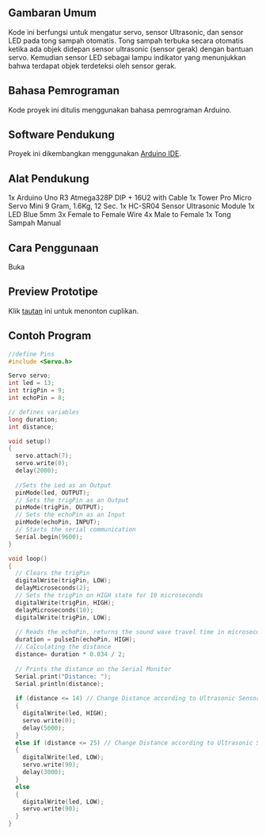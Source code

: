 ## Gambaran Umum

Kode ini berfungsi untuk mengatur servo, sensor Ultrasonic, dan sensor LED pada tong sampah otomatis.
Tong sampah terbuka secara otomatis ketika ada objek didepan sensor ultrasonic (sensor gerak) dengan bantuan servo.
Kemudian sensor LED sebagai lampu indikator yang menunjukkan bahwa terdapat objek terdeteksi oleh sensor gerak.

## Bahasa Pemrograman

Kode proyek ini ditulis menggunakan bahasa pemrograman Arduino.

## Software Pendukung

Proyek ini dikembangkan menggunakan [Arduino IDE](https://www.arduino.cc/en/software).

## Alat Pendukung

1x Arduino Uno R3 Atmega328P DIP + 16U2 with Cable
1x Tower Pro Micro Servo Mini 9 Gram, 1.6Kg, 12 Sec.
1x HC-SR04 Sensor Ultrasonic Module
1x LED Blue 5mm
3x Female to Female Wire
4x Male to Female
1x Tong Sampah Manual

## Cara Penggunaan
Buka

## Preview Prototipe
Klik [tautan](https://youtu.be/ayjj4PM1EOo?si=qAO4eSFFvVy72fYW) ini untuk menonton cuplikan.

## Contoh Program
```ino
//define Pins
#include <Servo.h>

Servo servo;
int led = 13;
int trigPin = 9;
int echoPin = 8;

// defines variables
long duration;
int distance;

void setup() 
{
  servo.attach(7);
  servo.write(0);
  delay(2000);
  
  //Sets the Led as an Output
  pinMode(led, OUTPUT);
  // Sets the trigPin as an Output
  pinMode(trigPin, OUTPUT);
  // Sets the echoPin as an Input 
  pinMode(echoPin, INPUT);
  // Starts the serial communication 
  Serial.begin(9600); 
}

void loop() 
{
  // Clears the trigPin
  digitalWrite(trigPin, LOW);
  delayMicroseconds(2);
  // Sets the trigPin on HIGH state for 10 microseconds
  digitalWrite(trigPin, HIGH);
  delayMicroseconds(10);
  digitalWrite(trigPin, LOW);
  
  // Reads the echoPin, returns the sound wave travel time in microseconds
  duration = pulseIn(echoPin, HIGH);
  // Calculating the distance
  distance= duration * 0.034 / 2;
  
  // Prints the distance on the Serial Monitor
  Serial.print("Distance: ");
  Serial.println(distance);
  
  if (distance <= 14) // Change Distance according to Ultrasonic Sensor Placement
  {
    digitalWrite(led, HIGH);
    servo.write(0);
    delay(5000);
  } 
  else if (distance <= 25) // Change Distance according to Ultrasonic Sensor Placement
  {
    digitalWrite(led, LOW);
    servo.write(90);
    delay(3000);
  } 
  else
  {
    digitalWrite(led, LOW);
    servo.write(90);
  }
}
